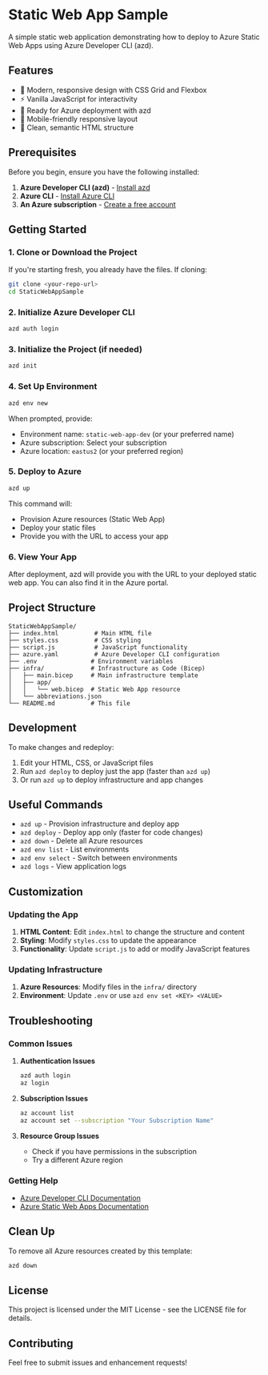 # Static Web App Sample

A simple static web application demonstrating how to deploy to Azure Static Web Apps using Azure Developer CLI (azd).

## Features

- 🎨 Modern, responsive design with CSS Grid and Flexbox
- ⚡ Vanilla JavaScript for interactivity
- 🚀 Ready for Azure deployment with azd
- 📱 Mobile-friendly responsive layout
- 🎯 Clean, semantic HTML structure

## Prerequisites

Before you begin, ensure you have the following installed:

1. **Azure Developer CLI (azd)** - [Install azd](https://docs.microsoft.com/en-us/azure/developer/azure-developer-cli/install-azd)
2. **Azure CLI** - [Install Azure CLI](https://docs.microsoft.com/en-us/cli/azure/install-azure-cli)
3. **An Azure subscription** - [Create a free account](https://azure.microsoft.com/free/)

## Getting Started

### 1. Clone or Download the Project

If you're starting fresh, you already have the files. If cloning:

```bash
git clone <your-repo-url>
cd StaticWebAppSample
```

### 2. Initialize Azure Developer CLI

```bash
azd auth login
```

### 3. Initialize the Project (if needed)

```bash
azd init
```

### 4. Set Up Environment

```bash
azd env new
```

When prompted, provide:
- Environment name: `static-web-app-dev` (or your preferred name)
- Azure subscription: Select your subscription
- Azure location: `eastus2` (or your preferred region)

### 5. Deploy to Azure

```bash
azd up
```

This command will:
- Provision Azure resources (Static Web App)
- Deploy your static files
- Provide you with the URL to access your app

### 6. View Your App

After deployment, azd will provide you with the URL to your deployed static web app. You can also find it in the Azure portal.

## Project Structure

```
StaticWebAppSample/
├── index.html          # Main HTML file
├── styles.css          # CSS styling
├── script.js           # JavaScript functionality
├── azure.yaml          # Azure Developer CLI configuration
├── .env               # Environment variables
├── infra/             # Infrastructure as Code (Bicep)
│   ├── main.bicep     # Main infrastructure template
│   ├── app/
│   │   └── web.bicep  # Static Web App resource
│   └── abbreviations.json
└── README.md          # This file
```

## Development

To make changes and redeploy:

1. Edit your HTML, CSS, or JavaScript files
2. Run `azd deploy` to deploy just the app (faster than `azd up`)
3. Or run `azd up` to deploy infrastructure and app changes

## Useful Commands

- `azd up` - Provision infrastructure and deploy app
- `azd deploy` - Deploy app only (faster for code changes)
- `azd down` - Delete all Azure resources
- `azd env list` - List environments
- `azd env select` - Switch between environments
- `azd logs` - View application logs

## Customization

### Updating the App

1. **HTML Content**: Edit `index.html` to change the structure and content
2. **Styling**: Modify `styles.css` to update the appearance
3. **Functionality**: Update `script.js` to add or modify JavaScript features

### Updating Infrastructure

1. **Azure Resources**: Modify files in the `infra/` directory
2. **Environment**: Update `.env` or use `azd env set <KEY> <VALUE>`

## Troubleshooting

### Common Issues

1. **Authentication Issues**
   ```bash
   azd auth login
   az login
   ```

2. **Subscription Issues**
   ```bash
   az account list
   az account set --subscription "Your Subscription Name"
   ```

3. **Resource Group Issues**
   - Check if you have permissions in the subscription
   - Try a different Azure region

### Getting Help

- [Azure Developer CLI Documentation](https://docs.microsoft.com/en-us/azure/developer/azure-developer-cli/)
- [Azure Static Web Apps Documentation](https://docs.microsoft.com/en-us/azure/static-web-apps/)

## Clean Up

To remove all Azure resources created by this template:

```bash
azd down
```

## License

This project is licensed under the MIT License - see the LICENSE file for details.

## Contributing

Feel free to submit issues and enhancement requests!
